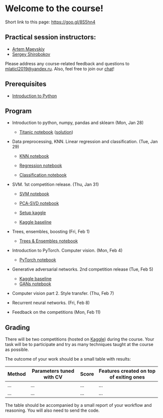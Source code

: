 # Welcome to the course!

Short link to this page: https://goo.gl/8S5hn4

## Practical session instructors:
 -  [Artem Maevskiy](mailto:artem.maevskiy@cern.ch)
 -  [Sergey Shirobokov](mailto:s.shirobokov17@imperial.ac.uk)

Please address any course-related feedback and questions to mlaticl2019@yandex.ru. Also, feel free to join our [chat](https://gitter.im/MLatImperial2019/community)!

## Prerequisites
 *   [Introduction to Python](https://colab.research.google.com/github/yandexdataschool/MLatImperial2019/blob/master/00_prerequisites/00_python.ipynb)

## Program

 *   Introduction to python, numpy, pandas and sklearn (Mon, Jan 28)
     - [Titanic notebook](https://colab.research.google.com/github/yandexdataschool/MLatImperial2019/blob/master/01_lab/titanic.ipynb) ([solution](https://github.com/yandexdataschool/MLatImperial2019/blob/master/01_lab/titanic_solution.ipynb))

 *  Data preprocessing, KNN. Linear regression and classification. (Tue, Jan 29)
     - [KNN notebook](https://colab.research.google.com/github/yandexdataschool/MLatImperial2019/blob/master/02_lab/Data_preprocessing_and_knn_seminar.ipynb)

     - [Regression notebook](https://colab.research.google.com/github/yandexdataschool/MLatImperial2019/blob/master/02_lab/lab2_regression_seminar.ipynb)

     - [Classification notebook](https://colab.research.google.com/github/yandexdataschool/MLatImperial2019/blob/master/02_lab/lab2_classification_seminar.ipynb)

 *  SVM. 1st competition release. (Thu, Jan 31)
      - [SVM notebook](https://colab.research.google.com/github/yandexdataschool/MLatImperial2019/blob/master/03_lab/SVM_seminar.ipynb)

      - [PCA-SVD notebook](https://colab.research.google.com/github/yandexdataschool/MLatImperial2019/blob/master/03_lab/PCA-SVD.ipynb)
      
      - [Setup kaggle](https://colab.research.google.com/github/yandexdataschool/MLatImperial2019/blob/master/03_lab/Setting_up_kaggle.ipynb)      
      
      - [Kaggle baseline](https://colab.research.google.com/github/yandexdataschool/MLatImperial2019/blob/master/03_lab/baseline_kaggle_1.ipynb)            

 *  Trees, ensembles, boosting (Fri, Feb 1)
      - [Trees & Ensembles notebook](https://colab.research.google.com/github/yandexdataschool/MLatImperial2019/blob/master/04_lab/trees_ensambling.ipynb)

 *  Introduction to PyTorch. Computer vision. (Mon, Feb 4)
      - [PyTorch notebook](https://colab.research.google.com/github/yandexdataschool/MLatImperial2019/blob/master/05_lab/pytorch.ipynb)

 *  Generative adversarial networks. 2nd competition release (Tue, Feb 5)
 
       - [Kaggle baseline](https://colab.research.google.com/github/yandexdataschool/MLatImperial2019/blob/master/06_lab/baseline_kaggle_2.ipynb)   
       - [GANs notebook](https://colab.research.google.com/github/yandexdataschool/MLatImperial2019/blob/master/06_lab/GANs.ipynb)

 *  Computer vision part 2. Style transfer. (Thu, Feb 7)
 
 *  Recurrent neural networks. (Fri, Feb 8)

 *  Feedback on the competitions (Mon, Feb 11)

## Grading

There will be two competitions (hosted on [Kaggle](https://www.kaggle.com/)) during the course. Your task will be to participate and try as many techniques taught at the course as possible.

The outcome of your work should be a small table with results:

| Method | Parameters tuned with CV | Score | Features created on top of exiting ones |
|--------|--------------------------|-------|-----------------------------------------|
| ...    | ...                      | ...   | ...                                     |
| ...    | ...                      | ...   | ...                                     |

The table should be accompanied by a small report of your workflow and reasoning. You will also need to send the code.
